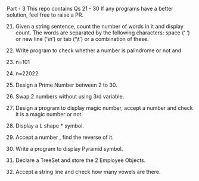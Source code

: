 Part - 3 
This repo contains Qs 21 - 30 
If any programs have a better solution, feel free to raise a PR.

21) Given a string sentence, count the number of words in it and display count. The words are separated by the following characters: space (‘ ‘) or new line (‘\n’) or tab (‘\t’) or a combination of these.

22) Write program to check whether a number is palindrome or not and
   1) n=101
   2) n=22022

23) Design a Prime Number between 2 to 30.

24) Swap 2 numbers without using 3rd variable.

25) Design a program to display magic number, accept a number and check it is a magic number or not.

26) Display a L shape * symbol.

27) Accept a number , find the reverse of it.

28) Write a program to display Pyramid symbol.

29) Declare a TreeSet and store the 2 Employee Objects.

30) Accept a string line and check how many vowels are there.

